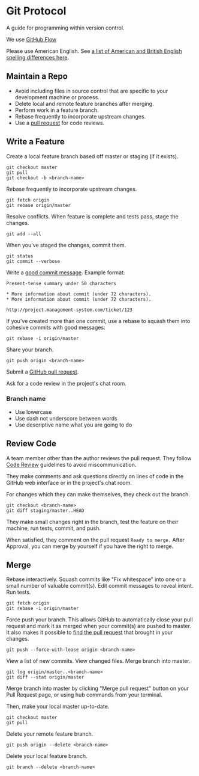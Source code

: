 # Git Protocol

A guide for programming within version control.

We use [GitHub Flow](http://scottchacon.com/2011/08/31/github-flow.html)

Please use American English. See [a list of American and British English spelling differences here](http://en.wikipedia.org/wiki/American_and_British_English_spelling_differences).

## Maintain a Repo

* Avoid including files in source control that are specific to your
  development machine or process.
* Delete local and remote feature branches after merging.
* Perform work in a feature branch.
* Rebase frequently to incorporate upstream changes.
* Use a [pull request] for code reviews.

[pull request]: https://help.github.com/articles/using-pull-requests/

## Write a Feature

Create a local feature branch based off master or staging (if it exists).

    git checkout master
    git pull
    git checkout -b <branch-name>

Rebase frequently to incorporate upstream changes.

    git fetch origin
    git rebase origin/master

Resolve conflicts. When feature is complete and tests pass, stage the changes.

    git add --all

When you've staged the changes, commit them.

    git status
    git commit --verbose

Write a [good commit message]. Example format:

    Present-tense summary under 50 characters

    * More information about commit (under 72 characters).
    * More information about commit (under 72 characters).

    http://project.management-system.com/ticket/123

If you've created more than one commit, use a rebase to squash them into
cohesive commits with good messages:

    git rebase -i origin/master

Share your branch.

    git push origin <branch-name>

Submit a [GitHub pull request].

Ask for a code review in the project's chat room.

[good commit message]: http://tbaggery.com/2008/04/19/a-note-about-git-commit-messages.html
[GitHub pull request]: https://help.github.com/articles/using-pull-requests/

### Branch name

- Use lowercase
- Use dash not underscore between words
- Use descriptive name what you are going to do

## Review Code

A team member other than the author reviews the pull request. They follow
[Code Review](../code_review.md) guidelines to avoid
miscommunication.

They make comments and ask questions directly on lines of code in the GitHub
web interface or in the project's chat room.

For changes which they can make themselves, they check out the branch.

    git checkout <branch-name>
    git diff staging/master..HEAD

They make small changes right in the branch, test the feature on their machine,
run tests, commit, and push.

When satisfied, they comment on the pull request `Ready to merge.`
After Approval, you can merge by yourself if you have the right to merge.

## Merge

Rebase interactively. Squash commits like "Fix whitespace" into one or a
small number of valuable commit(s). Edit commit messages to reveal intent. Run
tests.

    git fetch origin
    git rebase -i origin/master

Force push your branch. This allows GitHub to automatically close your pull
request and mark it as merged when your commit(s) are pushed to master. It also
 makes it possible to [find the pull request] that brought in your changes.

    git push --force-with-lease origin <branch-name>

View a list of new commits. View changed files. Merge branch into master.

    git log origin/master..<branch-name>
    git diff --stat origin/master

Merge branch into master by clicking "Merge pull request" button on your Pull Request page, or using hub commands from your terminal.

Then, make your local master up-to-date.

    git checkout master
    git pull

Delete your remote feature branch.

    git push origin --delete <branch-name>

Delete your local feature branch.

    git branch --delete <branch-name>

[find the pull request]: http://stackoverflow.com/a/17819027
